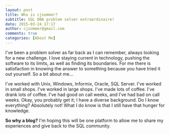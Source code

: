 ```yaml
---
layout: post
title: Who is cjsommer?
subtitle: SQL DBA problem solver extraordinaire!
date: 2015-03-24 17:17
author: cjsommer@gmail.com
comments: true
categories: [About Me]
---
```

I've been a problem solver as far back as I can remember, always looking for a new challenge. I love staying current in technology, pushing the software to its limits, as well as finding its boundaries. For me there is satisfaction in knowing the answer to something because you have tried it out yourself. So a bit about me...

I've worked with Unix, Windows, Informix, Oracle, SQL Server. I've worked in small shops. I've worked in large shops. I've made lots of coffee. I've drank lots of coffee. I've had good on call weeks, and I've had bad on call weeks. Okay, you probably get it; I have a diverse background. Do I know everything? Absolutely not! What I do know is that I still have that hunger for knowledge.

<b>So why a blog?</b> I'm hoping this will be one platform to allow me to share my experiences and give back to the SQL community.

